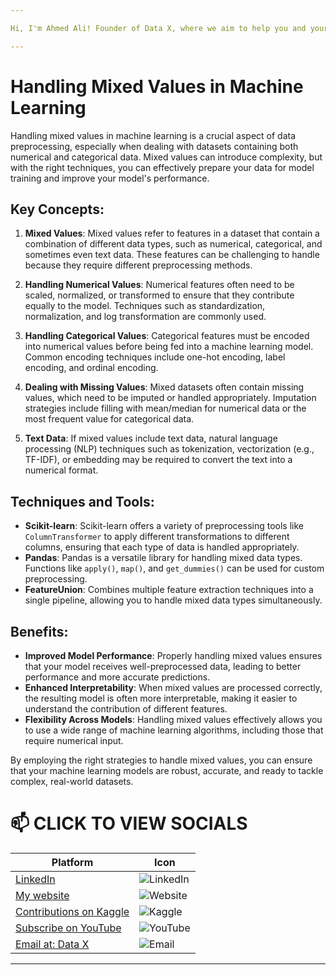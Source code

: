 ```yaml
---

Hi, I'm Ahmed Ali! Founder of Data X, where we aim to help you and your business with data science, data analysis, machine learning, and AI solutions. Please don’t forget to follow me for more projects like this.

---
```


# Handling Mixed Values in Machine Learning

Handling mixed values in machine learning is a crucial aspect of data preprocessing, especially when dealing with datasets containing both numerical and categorical data. Mixed values can introduce complexity, but with the right techniques, you can effectively prepare your data for model training and improve your model's performance.

## Key Concepts:

1. **Mixed Values**: Mixed values refer to features in a dataset that contain a combination of different data types, such as numerical, categorical, and sometimes even text data. These features can be challenging to handle because they require different preprocessing methods.

2. **Handling Numerical Values**: Numerical features often need to be scaled, normalized, or transformed to ensure that they contribute equally to the model. Techniques such as standardization, normalization, and log transformation are commonly used.

3. **Handling Categorical Values**: Categorical features must be encoded into numerical values before being fed into a machine learning model. Common encoding techniques include one-hot encoding, label encoding, and ordinal encoding.

4. **Dealing with Missing Values**: Mixed datasets often contain missing values, which need to be imputed or handled appropriately. Imputation strategies include filling with mean/median for numerical data or the most frequent value for categorical data.

5. **Text Data**: If mixed values include text data, natural language processing (NLP) techniques such as tokenization, vectorization (e.g., TF-IDF), or embedding may be required to convert the text into a numerical format.

## Techniques and Tools:

- **Scikit-learn**: Scikit-learn offers a variety of preprocessing tools like `ColumnTransformer` to apply different transformations to different columns, ensuring that each type of data is handled appropriately.
- **Pandas**: Pandas is a versatile library for handling mixed data types. Functions like `apply()`, `map()`, and `get_dummies()` can be used for custom preprocessing.
- **FeatureUnion**: Combines multiple feature extraction techniques into a single pipeline, allowing you to handle mixed data types simultaneously.

## Benefits:

- **Improved Model Performance**: Properly handling mixed values ensures that your model receives well-preprocessed data, leading to better performance and more accurate predictions.
- **Enhanced Interpretability**: When mixed values are processed correctly, the resulting model is often more interpretable, making it easier to understand the contribution of different features.
- **Flexibility Across Models**: Handling mixed values effectively allows you to use a wide range of machine learning algorithms, including those that require numerical input.

By employing the right strategies to handle mixed values, you can ensure that your machine learning models are robust, accurate, and ready to tackle complex, real-world datasets.

# 📫 CLICK TO VIEW SOCIALS

| Platform                                   | Icon                                                                                 |
|--------------------------------------------|--------------------------------------------------------------------------------------|
| [LinkedIn](https://www.linkedin.com/in/rajaahmedalikhan)   | ![LinkedIn](https://img.shields.io/badge/-LinkedIn-0077B5?logo=linkedin&logoColor=white)   |
| [My website](https://dataxofficial.com)         | ![Website](https://img.shields.io/badge/-Website-FF6600?logo=web&logoColor=white)         |
| [Contributions on Kaggle](https://www.kaggle.com/datascientist97) | ![Kaggle](https://img.shields.io/badge/-Kaggle-20BEFF?logo=kaggle&logoColor=white)      |
| [Subscribe on YouTube](https://www.youtube.com/@datax_official) | ![YouTube](https://img.shields.io/badge/-YouTube-FF0000?logo=youtube&logoColor=white) |
| [Email at: Data X](mailto:datascientist097@gmail.com)     | ![Email](https://img.shields.io/badge/-Email-D14836?logo=gmail&logoColor=white)          |

---
